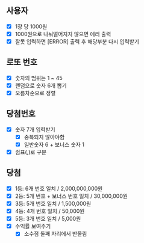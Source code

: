 ## 사용자
- [x] 1장 당 1000원
- [x] 1000원으로 나눠떨어지지 않으면 에러 출력
- [x] 잘못 입력하면 [ERROR] 출력 후 해당부분 다시 입력받기

## 로또 번호
- [x] 숫자의 범위는 1 ~ 45
- [x] 랜덤으로 숫자 6개 뽑기
- [x] 오름차순으로 정렬

## 당첨번호
- [x] 숫자 7개 입력받기
  - [x] 중복되지 않아야함
  - [x] 일반숫자 6 + 보너스 숫자 1
- [x] 쉼표(,)로 구분

## 당첨
- [x] 1등: 6개 번호 일치 / 2,000,000,000원
- [x] 2등: 5개 번호 + 보너스 번호 일치 / 30,000,000원
- [x] 3등: 5개 번호 일치 / 1,500,000원
- [x] 4등: 4개 번호 일치 / 50,000원
- [x] 5등: 3개 번호 일치 / 5,000원
- [x] 수익률 보여주기
  - [x] 소수점 둘째 자리에서 반올림